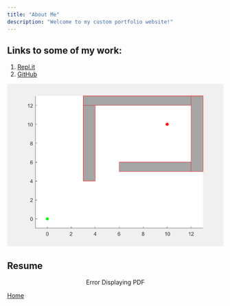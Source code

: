 ```yaml
---
title: "About Me"
description: "Welcome to my custom portfolio website!"
---
```


## Links to some of my work:

1. [Repl.it](https://replit.com/@WyattGeorge)
2. [GitHub](https://github.com/wyattg71/)

![Image](Resources/GIF3.gif)

## Resume

<div style="margin:0 auto;text-align:center">
    <object style="margin-left:auto;margin-right:auto;text-align:center"  width="750" height="900" type="application/pdf" data="Resources/Resume_Wyatt_George.pdf?#zoom=85&scrollbar=0&toolbar=0&navpanes=0">
        <p>Error Displaying PDF</p>
    </object>
</div>

[Home](/)
